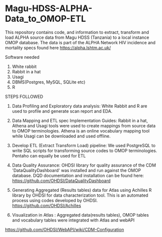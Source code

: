 # Magu-HDSS-ALPHA-Data_to_OMOP-ETL
This repository contains code, and information to extract, transform and load ALPHA source data from Magu HDSS (Tanzania) to a local instance OMOP database.
The data is part of the ALPHA Network HIV incidence and mortality specs found here https://alpha.lshtm.ac.uk/

Software needed
1. White rabbit
2. Rabbit in a hat
3. Usagi
4. DBMS(Postgres, MySQL, SQLite etc)
5. R

STEPS FOLLOWED

1. Data Profiling and Exploratory data analysis:
White Rabbit and R are used to profile and generate scan report and EDA.

2. Data Mapping and ETL spec Implementation Guides:
Rabbit in a hat, Athena and Usagi tools were used to create mappings from source data to OMOP terminologies. Athena is an online vocabulary mapping tool while Usagi can be downloaded and used offline. 

3. Develop ETL (Extract Transform Load) pipeline:
We used PostgreSQL to write SQL scripts for transforming source codes to OMOP terminologies.
Pentaho can equally be used for ETL

4. Data Quality Assurance:
OHDSI library for quality assurance of the CDM 'DataQualityDashboard' was installed and run against the OMOP database.
DQD documentation and installation can be found here: https://github.com/OHDSI/DataQualityDashboard


6. Generating Aggregated (Results tables) data for Atlas using Achilles R library by OHDSI for data characterization tool.
 This is an automated process using codes developed by OHDSI.
  https://github.com/OHDSI/Achilles

7. Visualization in Atlas :
Aggregated data(results tables), OMOP tables and vocabulary tables were integrated with Atlas and webAPI

https://github.com/OHDSI/WebAPI/wiki/CDM-Configuration

